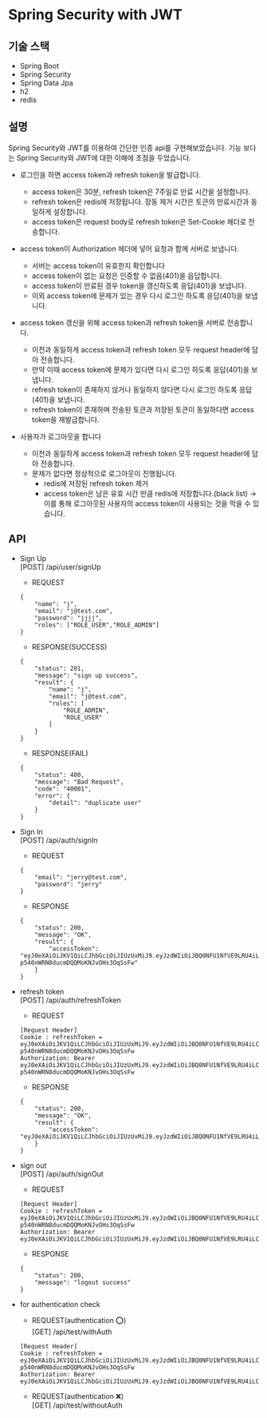 # Spring Security with JWT

## 기술 스택
* Spring Boot
* Spring Security
* Spring Data Jpa
* h2
* redis

## 설명
Spring Security와 JWT를 이용하여 간단한 인증 api를 구현해보았습니다. 기능 보다는 Spring Security와 JWT에 대한 이해에 초점을 두었습니다.

* 로그인을 하면 access token과 refresh token을 발급합니다.
  * access token은 30분, refresh token은 7주일로 만료 시간을 설정합니다.
  * refresh token은 redis에 저장됩니다. 장동 제거 시간은 토큰의 만료시간과 동일하게 설정합니다.
  * access token은 request body로 refresh token은 Set-Cookie 헤더로 전송합니다.


* access token이 Authorization 헤더에 넣어 요청과 함께 서버로 보냅니다.
  * 서버는 access token이 유효한지 확인합니다
  * access token이 없는 요청은 인증할 수 없음(401)을 읍답합니다.
  * access token이 만료된 경우 token을 갱신하도록 응답(401)을 보냅니다.
  * 이외 access token에 문제가 있는 경우 다시 로그인 하도록 응답(401)을 보냅니다.


* access token 갱신을 위해 access token과 refresh token을 서버로 전송합니다.
  * 이전과 동일하게 access token과 refresh token 모두 request header에 담아 전송합니다.
  * 만약 이때 access token에 문제가 있다면 다시 로그인 하도록 응답(401)을 보냅니다.
  * refresh token이 존재하지 않거나 동일하지 않다면 다시 로그인 하도록 응답(401)을 보냅니다.
  * refresh token이 존재하며 전송된 토큰과 저장된 토큰이 동일하다면 access token을 재발급합니다.


* 사용자가 로그아웃을 합니다
  * 이전과 동일하게 access token과 refresh token 모두 request header에 담아 전송합니다.
  * 문제가 없다면 정상적으로 로그아웃이 진행됩니다.
    * redis에 저장된 refresh token 제거
    * access token은 남은 유효 시간 만큼 redis에 저장합니다.(black list) → 이를 통해 로그아웃된 사용자의 access token이 사용되는 것을 막을 수 있습니다.


## API
* Sign Up   
[POST] /api/user/signUp
    * REQUEST
    ```
    {
        "name": "j",
        "email": "j@test.com",
        "password": "jjjj",
        "roles": ["ROLE_USER","ROLE_ADMIN"]
    }
    ```
    * RESPONSE(SUCCESS)
    ```
    {
        "status": 201,
        "message": "sign up success",
        "result": {
            "name": "j",
            "email": "j@test.com",
            "roles": [
                "ROLE_ADMIN",
                "ROLE_USER"
            ]
        }
    }    
    ```
    * RESPONSE(FAIL)
    ```
    {
        "status": 400,
        "message": "Bad Request",
        "code": "40001",
        "error": {
            "detail": "duplicate user"
        }
    }  
    ```


* Sign In   
[POST] /api/auth/signIn
    * REQUEST
    ```
    {
        "email": "jerry@test.com",
        "password": "jerry"
    }
    ```
    * RESPONSE
    ```
    {
        "status": 200,
        "message": "OK",
        "result": {
            "accessToken": "eyJ0eXAiOiJKV1QiLCJhbGciOiJIUzUxMiJ9.eyJzdWIiOiJBQ0NFU1NfVE9LRU4iLCJVU0VSX0VNQUlMIjoiamVycnlAdGVzdC5jb20iLCJBVVRIT1JJVElFUyI6IlJPTEVfVVNFUiIsImlhdCI6MTY0NDU3MzcwNCwiZXhwIjoxNjQ0NTc3MzA0fQ.Q9tHXygfcCssInkTsytH7PBNbtOZrfGpmoPXgaH1BuoFd6rFAMD7A-p540nWRN8ducmDQQMoKNJvOHs3OqSsFw"
        }
    }
    ```

* refresh token   
[POST] /api/auth/refreshToken
    * REQUEST
    ```
    [Request Header]
    Cookie : refreshToken = eyJ0eXAiOiJKV1QiLCJhbGciOiJIUzUxMiJ9.eyJzdWIiOiJBQ0NFU1NfVE9LRU4iLCJVU0VSX0VNQUlMIjoiamVycnlAdGVzdC5jb20iLCJBVVRIT1JJVElFUyI6IlJPTEVfVVNFUiIsImlhdCI6MTY0NDU3MzcwNCwiZXhwIjoxNjQ0NTc3MzA0fQ.Q9tHXygfcCssInkTsytH7PBNbtOZrfGpmoPXgaH1BuoFd6rFAMD7A-p540nWRN8ducmDQQMoKNJvOHs3OqSsFw 
    Authorization: Bearer eyJ0eXAiOiJKV1QiLCJhbGciOiJIUzUxMiJ9.eyJzdWIiOiJBQ0NFU1NfVE9LRU4iLCJVU0VSX0VNQUlMIjoiamVycnlAdGVzdC5jb20iLCJBVVRIT1JJVElFUyI6IlJPTEVfVVNFUiIsImlhdCI6MTY0NDU3MzcwNCwiZXhwIjoxNjQ0NTc3MzA0fQ.Q9tHXygfcCssInkTsytH7PBNbtOZrfGpmoPXgaH1BuoFd6rFAMD7A-p540nWRN8ducmDQQMoKNJvOHs3OqSsFw
    ```
  
    * RESPONSE
    ```
    {
        "status": 200,
        "message": "OK",
        "result": {
            "accessToken": "eyJ0eXAiOiJKV1QiLCJhbGciOiJIUzUxMiJ9.eyJzdWIiOiJBQ0NFU1NfVE9LRU4iLCJVU0VSX0VNQUlMIjoiamVycnlAdGVzdC5jb20iLCJBVVRIT1JJVElFUyI6IlJPTEVfVVNFUiIsImlhdCI6MTY0NDU3NTMyMywiZXhwIjoxNjQ0NTc4OTIzfQ.Oinp6aHgTimk3v0Cmt6ILJhnMDs1HHwdinxJuuDo93xEhGrIw_UhVSGdLqYYnZ2boOa0B8dq_WgighGcRNgR_g"
        }
    }
    ```

* sign out   
[POST] /api/auth/signOut
    * REQUEST
    ```
    [Request Header]
    Cookie : refreshToken = eyJ0eXAiOiJKV1QiLCJhbGciOiJIUzUxMiJ9.eyJzdWIiOiJBQ0NFU1NfVE9LRU4iLCJVU0VSX0VNQUlMIjoiamVycnlAdGVzdC5jb20iLCJBVVRIT1JJVElFUyI6IlJPTEVfVVNFUiIsImlhdCI6MTY0NDU3MzcwNCwiZXhwIjoxNjQ0NTc3MzA0fQ.Q9tHXygfcCssInkTsytH7PBNbtOZrfGpmoPXgaH1BuoFd6rFAMD7A-p540nWRN8ducmDQQMoKNJvOHs3OqSsFw 
    Authorization: Bearer eyJ0eXAiOiJKV1QiLCJhbGciOiJIUzUxMiJ9.eyJzdWIiOiJBQ0NFU1NfVE9LRU4iLCJVU0VSX0VNQUlMIjoiamVycnlAdGVzdC5jb20iLCJBVVRIT1JJVElFUyI6IlJPTEVfVVNFUiIsImlhdCI6MTY0NDU3NTMyMywiZXhwIjoxNjQ0NTc4OTIzfQ.Oinp6aHgTimk3v0Cmt6ILJhnMDs1HHwdinxJuuDo93xEhGrIw_UhVSGdLqYYnZ2boOa0B8dq_WgighGcRNgR_g
    ```
  
    * RESPONSE
    ```
    {
        "status": 200,
        "message": "logout success"
    }
    ```
  
* for authentication check
  * REQUEST(authentication ⭕️)   
  [GET] /api/test/withAuth
  ```
  [Request Header]
  Cookie : refreshToken = eyJ0eXAiOiJKV1QiLCJhbGciOiJIUzUxMiJ9.eyJzdWIiOiJBQ0NFU1NfVE9LRU4iLCJVU0VSX0VNQUlMIjoiamVycnlAdGVzdC5jb20iLCJBVVRIT1JJVElFUyI6IlJPTEVfVVNFUiIsImlhdCI6MTY0NDU3MzcwNCwiZXhwIjoxNjQ0NTc3MzA0fQ.Q9tHXygfcCssInkTsytH7PBNbtOZrfGpmoPXgaH1BuoFd6rFAMD7A-p540nWRN8ducmDQQMoKNJvOHs3OqSsFw 
  Authorization: Bearer eyJ0eXAiOiJKV1QiLCJhbGciOiJIUzUxMiJ9.eyJzdWIiOiJBQ0NFU1NfVE9LRU4iLCJVU0VSX0VNQUlMIjoiamVycnlAdGVzdC5jb20iLCJBVVRIT1JJVElFUyI6IlJPTEVfVVNFUiIsImlhdCI6MTY0NDU3NTMyMywiZXhwIjoxNjQ0NTc4OTIzfQ.Oinp6aHgTimk3v0Cmt6ILJhnMDs1HHwdinxJuuDo93xEhGrIw_UhVSGdLqYYnZ2boOa0B8dq_WgighGcRNgR_g
  ```

  * REQUEST(authentication ❌)   
  [GET] /api/test/withoutAuth


